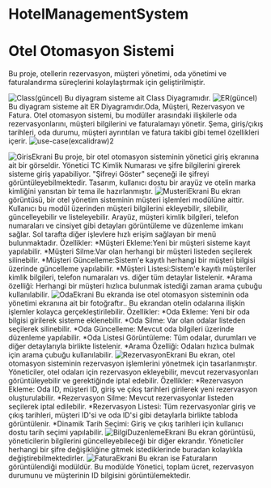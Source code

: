 # HotelManagementSystem
# Otel Otomasyon Sistemi
Bu proje, otellerin rezervasyon, müşteri yönetimi, oda yönetimi ve faturalandırma süreçlerini kolaylaştırmak için geliştirilmiştir.

![Class(güncel)](https://github.com/user-attachments/assets/cd8502de-86a5-4bc7-bba8-ab25834a32a7)
Bu diyagram sisteme ait Class Diyagramıdır. 
![ER(güncel)](https://github.com/user-attachments/assets/4bf868a0-7a56-4564-8ad6-ba038470336b)
Bu diyagram sisteme ait ER Diyagramıdır.Oda, Müşteri, Rezervasyon ve Fatura. Otel otomasyon sistemi, bu modüller arasındaki ilişkilerle oda rezervasyonlarını, müşteri bilgilerini ve faturalamayı yönetir. Şema, giriş/çıkış tarihleri, oda durumu, müşteri ayrıntıları ve fatura takibi gibi temel özellikleri içerir.
![use-case(excalidraw)2](https://github.com/user-attachments/assets/7a9c6c4e-b762-4710-9160-cdbef611e562)




![GirisEkrani](https://github.com/user-attachments/assets/a64de6db-9cfd-4eeb-b45e-57163455712f)
Bu proje, bir otel otomasyon sisteminin yönetici giriş ekranına ait bir görseldir. Yönetici TC Kimlik Numarası ve şifre bilgilerini girerek sisteme giriş yapabiliyor. "Şifreyi Göster" seçeneği ile şifreyi görüntüleyebilmektedir. Tasarım, kullanıcı dostu bir arayüz ve otelin marka kimliğini yansıtan bir tema ile hazırlanmıştır.
![MusteriEkrani](https://github.com/user-attachments/assets/186bd3bf-4ee1-4677-b6b0-1226004be2e7)
Bu ekran görüntüsü, bir otel yönetim sisteminin müşteri işlemleri modülüne aittir. Kullanıcı bu modül üzerinden müşteri bilgilerini ekleyebilir, silebilir, güncelleyebilir ve listeleyebilir. Arayüz, müşteri kimlik bilgileri, telefon numaraları ve cinsiyet gibi detayları görüntüleme ve düzenleme imkanı sağlar. Sol tarafta diğer işlevlere hızlı erişim sağlayan bir menü bulunmaktadır.
Özellikler:
*Müşteri Ekleme:Yeni bir müşteri sisteme kayıt yapılabilir.
*Müşteri Silme:Var olan herhangi bir müşteri listeden seçilerek silinebilir.
*Müşteri Güncelleme:Sistem'e kayıtlı herhangi bir müşteri bilgisi üzerinde güncelleme yapılabilir.
*Müşteri Listesi:Sistem'e kayıtlı müşteriler kimlik bilgileri, telefon numaraları vs. diğer tüm detaylar listelenir.
*Arama özelliği: Herhangi bir müşteri hızlıca bulunmak istediği zaman arama çubuğu kullanılabilir.
![OdaEkrani](https://github.com/user-attachments/assets/a9fe477b-3214-4aa1-b6f3-f36cee7e9811)
Bu ekranda ise otel otomasyon sisteminin oda yönetimi ekranına ait bir fotoğraftır.. Bu ekrandan otelin odalarına ilişkin işlemler kolayca gerçekleştirilebilir.
Özellikler:
*Oda Ekleme: Yeni bir oda bilgisi girilerek sisteme eklenebilir.
*Oda Silme: Var olan odalar listeden seçilerek silinebilir.
*Oda Güncelleme: Mevcut oda bilgileri üzerinde düzenleme yapılabilir.
*Oda Listesi Görüntüleme: Tüm odalar, durumları ve diğer detaylarıyla birlikte listelenir.
*Arama Özelliği: Odaları hızlıca bulmak için arama çubuğu kullanılabilir.
![RezervasyonEkrani](https://github.com/user-attachments/assets/335ced04-40d6-4b56-8f25-be82a587e350)
Bu ekran, otel otomasyon sisteminin rezervasyon işlemlerini yönetmek için tasarlanmıştır. Yöneticiler, otel odaları için rezervasyon ekleyebilir, mevcut rezervasyonları görüntüleyebilir ve gerektiğinde iptal edebilir.
Özellikler:
*Rezervasyon Ekleme: Oda ID, müşteri ID, giriş ve çıkış tarihleri girilerek yeni rezervasyon oluşturulabilir.
*Rezervasyon Silme: Mevcut rezervasyonlar listeden seçilerek iptal edilebilir.
*Rezervasyon Listesi: Tüm rezervasyonlar giriş ve çıkış tarihleri, müşteri ID'si ve oda ID'si gibi detaylarla birlikte tabloda görüntülenir.
*Dinamik Tarih Seçimi: Giriş ve çıkış tarihleri için kullanıcı dostu tarih seçimi yapılabilir.
![BilgiDuzenlemeEkrani](https://github.com/user-attachments/assets/df2df199-c246-4e96-8143-f6ba919c4449)
Bu ekran görüntüsü, yöneticilerin bilgilerini güncelleyebileceği bir diğer ekrandır. Yöneticiler herhangi bir şifre değişikliğine gitmek istediklerinde buradan kolaylıkla değiştirebilmektedirler.
![FaturaEkrani](https://github.com/user-attachments/assets/f4b43e7d-c631-42d7-875b-c36fe3f75486)
Bu ekran ise Faturaların görüntülendiği modüldür. Bu modülde Yönetici, toplam ücret, rezervasyon durumunu ve müşterinin ID bilgisini görüntülemektedir.
